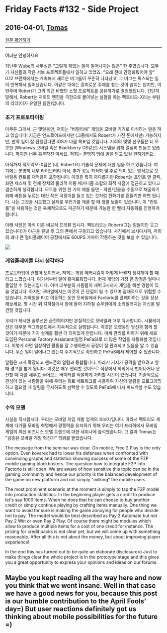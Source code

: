# Friday Facts #132 - Side Project

## 2016-04-01, [Tomas](https://factorio.com/blog/author/Tomas)

[원문 확인하기](https://factorio.com/blog/post/fff-132)

---

여러분 안녕하세요

지난주 Wube의 사무실은 "그렇게 재밌는 일이 일어나지는 않은" 한 주였습니다. 모두가 자신들의 작은 서브 프로젝트들에서 일하고 있었죠. "오래 전에 안정화됬어야 할" 0.12 브랜치에서는 계속해서 새로운 버그들이 꾸준히 나타났고, 그 버그는 픽스되는 일이 반복해서 일어났습니다. 이같은 대에는 흥미로운 주제를 찾는 것이 쉽지는 않지만, 이번주에 Robert가 그의 최근 바빴던 소형 프로젝트를 공유하기로 결정했답니다. 간단히 말해서, Robert는 저희의 엔진을 극한으로 몰아넣는 실험을 하는 팩토리오-X라는 부팀의 리더(이자 유일한 팀원)입니다. 

### 초기 프로토타이핑

아무튼 그래서, 근 몇달동안, 저희는 "비밀리에" 게임을 모바일 기기로 이식하는 일을 하고 있습니다! 지금은 안드로이드에서만 (그중에서도 Robert가 가진 폰에서만) 가능하지만, 만약 일이 잘 진행된다면 iOS가 다음 목표일 것입니다. 저희의 몇몇 친구들은 더 모호한 (Windows 모바일 혹은 Blackberry OS같은) 시스템을 위해 열심히 만들고 있습니다. 하지만 너무 흥분하진 마세요. 저희는 분명히 땅에 발을 딛고 있길 원하거든요.

아직까지 팩토리오-X팀은 (네, Robert요) 기술적 문제에 대한 일을 하고 있습니다. 여기에는 분명히 내부 라이브러리 이식, 추가 성능 최적화 및 주로 의미 있는 방식으로 모바일용 컨트롤 재적응이 포함됩니다. 이것은 특히 까다롭지만 Robert는 포인트 앤 클릭, 화면 제스처 및 전체 장치의 물리적 이동 메커니즘 조합의 최적 지점에 접근하고 있다고 겸손하게 생각합니다. 모두를 위한 한 가지 예를 들면 - 자원/건물을 수동으로 채굴하기 위해 버튼을 누르는 대신 작은 곡괭이를 들고 있는 것처럼 전화기를 흔들기만 하면 됩니다. 나는 그것을 시도했고 실제로 무언가를 채굴 할 때 정말 보람이 있습니다. 이 "컨트롤"을 사용하는 것은 육체적으로도 피곤하기 때문에 가능한 한 빨리 자동화를 진행하게 됩니다.

아래 사진은 아직 이른 비공식 프리뷰 입니다. 팩토리오는 Robert(그는 힘들지만 웃고 있습니다)가 야근을 끝낸 후 그의 폰에서 구동되고 있습니다. 사진에서 보시다시피, 저희의 꽤나 큰 멀티플레이어 공장에서도 60UPS 가까이 작동하는 것을 보실 수 있습니다.

![](https://cdn.factorio.com/assets/img/blog/fff-132-mobile.jpg)

### 게임플레이를 다시 생각하다

프로토타입이 괜찮아 보이면서, 저희는 게임 메커니즘이 어떻게 바뀔지 생각해야 할 때라고 느꼈습니다. 여기서부터 일이 흥미로워집니다. 현재 게임의 가장 큰 장점은 얼마나 몰입할 수 있는지입니다. 아마 대부분의 사람들이 새벽 3시까지 게임을 해본 경험이 있을 것입니다. 하지만 모바일에서는 이것이 큰 단점이 될 수 있으며 잠재적으로 위험할 수 있습니다. 지하철을 타고 이동하는 동안 모바일에서 Factorio를 플레이하는 것을 상상해보세요. 몇 시간 뒤 지하철에서 잠에 들어 지하철 승무원에게 소리질러지는 자신을 발견할 것입니다. 

우리가 제시한 솔루션은 급진적이지만 본질적으로 모바일과 매우 유사합니다. 시뮬레이션은 대부분 백그라운드에서 지속적으로 실행됩니다. 이것은 오랫동안 당신과 함께 할 것이기 때문에 기지 설계를 훨씬 더 의미있게 만듭니다. 미세 관리를 피하기 위해 새로 도입된 Personal Factory Assistant(일명 PeFaS)로 더 많은 작업을 자동화할 것입니다. 이렇게 하면 일상적인 활동을 잘 수행하면서 공장이 잘 관리되고 있음을 알 수 있습니다. 무슨 일이 일어나고 있는지 주기적으로 확인하고 PeFaS에서 제어할 수 있습니다.

알림은 크게 확장되고 핸드폰의 알림과 통합됩니다. 따라서 기지가 공격을 받으려고 할 때 경고를 받게 됩니다. 이것은 매우 편리할 것이므로 직장에서 회의에서 벗어나거나 운전할 때 차를 세우고 들어오는 바이터를 적절하게 처리할 시간이 있습니다. 기술적으로 관심이 있는 사람들을 위해 우리는 회로 네트워크를 사용하여 자신의 알림을 프로그래밍하고 필요할 때 알림을 무시하도록 선택할 수 있도록 PeFaS에 다시 피드백할 수도 있습니다.

### 수익 모델

사실을 직시합시다. 우리는 모바일 게임 개발 업계의 초보자입니다. 따라서 팩토리오 세계에 다가올 모바일 혁명에서 경쟁력을 유지하기 위해 우리는 여기 프라하에서 모바일 게임의 최신 비즈니스 모델 트렌드에 대한 세미나에 참석했습니다. 그 결과 Tomas는 "검증된 모바일 게임 혁신가" 학위를 받았습니다.

The message from the seminar was clear. On mobile, Free 2 Play is the only option. Even kovarex had to lower his defenses when confronted with convincing graphs and statistics showing success of some of the F2P mobile gaming blockbusters. The question how to integrate F2P into Factorio is still open. We are aware of how sensitive this topic can be in the gaming community and hence our priority is the balanced development of the game on new platform and not simply "milking" the mobile users.

The most prominent scenario at the moment is simply to tap the F2P model into production statistics. In the beginning player gets a credit to produce let's say 1000 items. When he does that he can choose to buy another credit or simply continue playing by crafting items manually. One thing we want to avoid for sure is making the game annoying for people who decide not to pay. The model would be best described as Pay 2 Automate but not Pay 2 Win or even Pay 2 Play. Of course there might be modules which allow to produce multiple items for a cost of one credit for instance. The pricing for credit packs is not clear yet, but we will come up with something reasonable. After all this is not about the money, but about improving player experience!

In the end this has turned out to be quite an elaborate disclosure=) Just to make things clear the whole project is in the prototype stage and this gives you a great opportunity to express your opinions and ideas on our forums.

## Maybe you kept reading all the way here and now you think that we went insane. Well in that case we have a good news for you, because this post is our humble contribution to the April Fools' day=) But user reactions definitely got us thinking about mobile possibilities for the future =)
